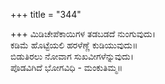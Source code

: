 +++
title = "344"

+++
ಮಿಡಿಚೇಪೆಕಾಯಿಗಳ ತಡಬಡದೆ ನುಂಗುವುದು।  
ಕಡಿಮೆ ಹೊಟ್ಟೆಯಲಿ ಹರಳೆಣ್ಣೆ ಕುಡಿಯುವುದು॥  
ಬಿಡುತಿರಲು ನೋವಾಗ ಸುಖವೀಗಳೆನ್ನುವುದು।  
ಪೊಡವಿಗಿದೆ ಭೋಗವಿಧಿ - ಮಂಕುತಿಮ್ಮ॥  
